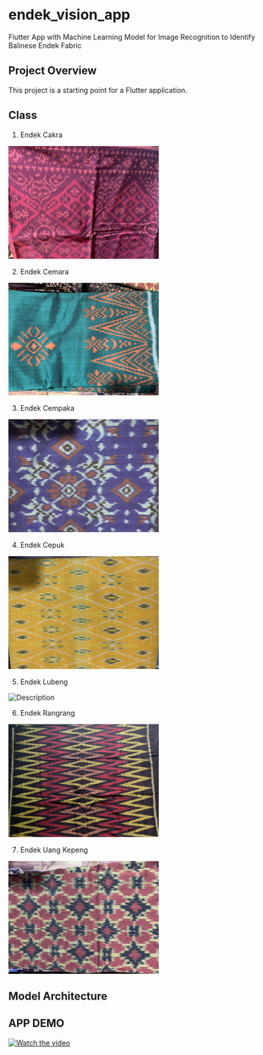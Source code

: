 # endek_vision_app

Flutter App with Machine Learning Model for Image Recognition to Identify Balinese Endek Fabric

## Project Overview

This project is a starting point for a Flutter application.

## Class

1. Endek Cakra
<img src="assets/images/endek_cakra.jpeg" alt="Description" width="300"/>

2. Endek Cemara
<img src="assets/images/endek_cemara.jpeg" alt="Description" width="300"/>

3. Endek Cempaka
<img src="assets/images/endek_cempaka.jpeg" alt="Description" width="300"/>

4. Endek Cepuk
<img src="assets/images/endek_cepuk.jpeg" alt="Description" width="300"/>

5. Endek Lubeng
<img src="assets/images/endek_lubeng.jpeg" alt="Description" width="300"/>

6. Endek Rangrang
<img src="assets/images/endek_rangrang.jpeg" alt="Description" width="300"/>

7. Endek Uang Kepeng
<img src="assets/images/endek_uangkepeng.jpeg" alt="Description" width="300"/>

## Model Architecture
## APP DEMO

<a href="https://youtu.be/jmW2Vx81aC0">
    <img src="https://img.youtube.com/vi/jmW2Vx81aC0/maxresdefault.jpg" alt="Watch the video" width="400"/>
</a>

